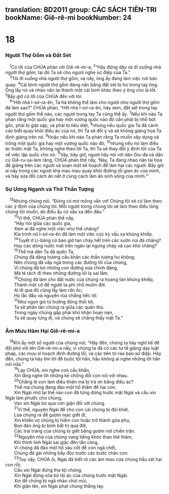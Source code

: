 translation: BD2011
group: CÁC SÁCH TIÊN-TRI
bookName: Giê-rê-mi 
bookNumber: 24
-------

<div class="title"><h1>18</h1><h3>Người Thợ Gốm và Ðất Sét</h3></div>
<span class="verse gie_18_1"> <sup>1</sup>Có lời của CHÚA phán với Giê-rê-mi-a, </span>
<span class="verse gie_18_2"><sup>2</sup>“Hãy đứng dậy và đi xuống nhà người thợ gốm; tại đó Ta sẽ cho ngươi nghe sứ điệp của Ta.”<br/></span>
<span class="verse gie_18_3"> <sup>3</sup>Tôi đi xuống nhà người thợ gốm, và nầy, ông ấy đang làm việc nơi bàn quay. </span>
<span class="verse gie_18_4"><sup>4</sup>Cái bình người thợ gốm đang nắn bằng đất sét bị hư trong tay ông. Ông lấy nó và nhào nắn lại thành một cái bình khác theo ý ông cho là tốt. </span>
<span class="verse gie_18_5"><sup>5</sup>Bấy giờ có lời của CHÚA đến với tôi:<br/></span>
<span class="verse gie_18_6"> <sup>6</sup>“Hỡi nhà I-sơ-ra-ên, Ta há không thể làm cho ngươi như người thợ gốm đã làm sao?” CHÚA phán, “Hỡi nhà I-sơ-ra-ên, hãy xem, đất sét trong tay người thợ gốm thể nào, các ngươi trong tay Ta cũng thể ấy. </span>
<span class="verse gie_18_7"><sup>7</sup>Nếu khi nào Ta phán rằng một quốc gia hay một vương quốc nào đó cần phải bị nhổ bứt gốc, phải bị giật sập, và phải bị tiêu diệt, </span>
<span class="verse gie_18_8"><sup>8</sup>nhưng nếu quốc gia Ta đã cảnh cáo biết quay khỏi điều ác của nó, thì Ta sẽ đổi ý và sẽ không giáng họa Ta định giáng trên nó. </span>
<span class="verse gie_18_9"><sup>9</sup>Hoặc nếu khi nào Ta phán rằng Ta muốn xây dựng và trồng một quốc gia hay một vương quốc nào đó, </span>
<span class="verse gie_18_10"><sup>10</sup>nhưng nếu nó làm điều ác trước mặt Ta, không nghe theo lời Ta, thì Ta sẽ thay đổi ý định tốt của Ta về việc lập quốc cho nó. </span>
<span class="verse gie_18_11"><sup>11</sup>Vậy, bây giờ, ngươi hãy nói với dân Giu-đa và dân cư Giê-ru-sa-lem rằng, CHÚA phán thế nầy, ‘Này, Ta đang nhào nặn tai họa để giáng trên các ngươi và soạn một kế hoạch để làm hại các ngươi. Bây giờ ai nấy trong các ngươi khá mau mau quay khỏi đường lối gian ác của mình, và hãy sửa đổi cách ăn nết ở cùng cách làm ăn sinh sống của mình.’”<br/></span>
<div class="title"><h3>Sự Ương Ngạnh và Thờ Thần Tượng</h3></div>
<span class="verse gie_18_12"> <sup>12</sup>Nhưng chúng nói, “Ðừng có mơ mộng vẩn vơ! Chúng tôi sẽ cứ làm theo các ý định của chúng tôi. Mỗi người trong chúng tôi sẽ làm theo điều lòng chúng tôi muốn, dù điều ấy có xấu xa đến đâu.”<br/></span>
<span class="verse gie_18_13">  <sup>13</sup>Vì thế, CHÚA phán thế nầy, <br/>  “Hãy hỏi giữa các quốc gia,<br/>  Xem ai đã nghe một việc như thế chăng?<br/>  Kìa trinh nữ I-sơ-ra-ên đã làm một việc cực kỳ xấu xa khủng khiếp.<br/></span>
<span class="verse gie_18_14">  <sup>14</sup>Tuyết ở Li-băng có bao giờ tan chảy hết trên các sườn núi đá chăng?<br/>  Hay các dòng nước mát trên ngàn lại ngưng chảy và cạn khô chăng?<br/></span>
<span class="verse gie_18_15">  <sup>15</sup>Thế mà dân Ta đã quên Ta,<br/>  Chúng đã dâng hương cầu khấn các thần tượng hư không;<br/>  Nên chúng đã vấp ngã trong các đường lối của chúng,<br/>  Vì chúng đã bỏ những con đường xưa chính đáng,<br/>  Mà tẻ tách đi theo những đường lối lạ sai lầm.<br/></span>
<span class="verse gie_18_16">  <sup>16</sup>Chúng đã làm cho đất nước của chúng ra hoang tàn khủng khiếp,<br/>  Thành một cớ để người ta phỉ nhổ muôn đời.<br/>  Ai đi qua đó cũng lấy làm rởn ốc;<br/>  Họ lắc đầu và nguyền rủa chẳng tiếc lời.<br/></span>
<span class="verse gie_18_17">  <sup>17</sup>Như ngọn gió từ hướng đông thổi tới,<br/>  Ta sẽ phân tán chúng ra giữa các quân thù.<br/>  Trong ngày chúng gặp phải khó khăn hoạn nạn,<br/>  Ta sẽ quay lưng đi, và chúng sẽ chẳng thấy mặt Ta.”<br/></span>
<div class="title"><h3>Âm Mưu Hãm Hại Giê-rê-mi-a</h3></div>
<span class="verse gie_18_18"> <sup>18</sup>Khi ấy một số người của chúng nói, “Hãy đến, chúng ta hãy nghĩ kế để đối phó với tên Giê-rê-mi-a nầy, vì chúng ta đã có các tư tế giảng dạy luật pháp, các mưu sĩ hoạch định đường lối, và các tiên tri rao báo sứ điệp. Hãy đến, chúng ta hãy tìm lời để buộc tội hắn, hầu không ai nghe những lời hắn nói nữa.”<br/></span>
<span class="verse gie_18_19">  <sup>19</sup>Lạy CHÚA, xin nghe con cầu khẩn,<br/>  Xin lắng nghe lời những kẻ chống đối con nói với nhau.<br/></span>
<span class="verse gie_18_20">  <sup>20</sup>Chẳng lẽ con làm điều thiện mà bị trả ơn bằng điều ác?<br/>  Thế mà chúng đang đào một hố thẳm để hại con.<br/>  Xin Ngài nhớ lại thể nào con đã từng đứng trước mặt Ngài và cầu xin Ngài làm phước cho chúng,<br/>  Van xin Ngài bỏ qua cơn giận đối với chúng.<br/></span>
<span class="verse gie_18_21">  <sup>21</sup>Vì thế, nguyện Ngài để cho con cái chúng bị đói khát,<br/>  Lùa chúng ra để gươm mác giết đi,<br/>  Xin khiến vợ chúng bị hiếm con hoặc trở thành góa phụ,<br/>  Bọn đàn ông bị bịnh bất trị qua đời,<br/>  Các trai tráng của chúng bị giết bằng gươm nơi chiến trận.<br/></span>
<span class="verse gie_18_22">  <sup>22</sup>Nguyện nhà của chúng vang tiếng khóc than thê thảm,<br/>  Khi thình lình Ngài sai giặc đến tấn công.<br/>  Vì chúng đã đào một hố sâu cốt để con ngã chết,<br/>  Chúng đã gài những bẫy độc trước các bước chân con.<br/></span>
<span class="verse gie_18_23">  <sup>23</sup>Tuy vậy, CHÚA ôi, Ngài đã biết rõ các âm mưu của chúng hầu sát hại con rồi;<br/>  Cầu xin Ngài đừng tha tội chúng;<br/>  Xin Ngài đừng xóa bỏ tội ác của chúng trước mặt Ngài.<br/>  Xin để chúng bị ngã nhào chúi mũi,<br/>  Khi giận lên, xin Ngài phạt chúng thẳng tay.<br/></span>
